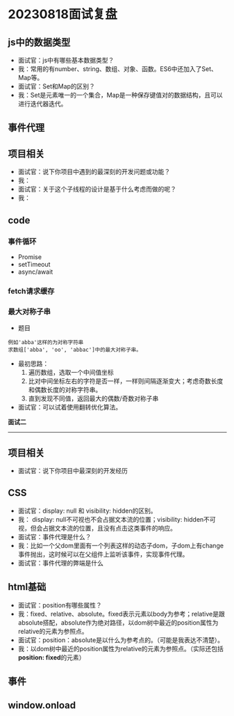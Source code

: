 # 20230818面试复盘

## js中的数据类型

- 面试官：js中有哪些基本数据类型？
- 我：常用的有number、string、数组、对象、函数。ES6中还加入了Set、Map等。
- 面试官：Set和Map的区别？
- 我：Set是元素唯一的一个集合，Map是一种保存键值对的数据结构，且可以进行迭代器迭代。

## 事件代理

## 项目相关

- 面试官：说下你项目中遇到的最深刻的开发问题或功能？
- 我：
- 面试官：关于这个子线程的设计是基于什么考虑而做的呢？
- 我：

## code

### 事件循环

- Promise
- setTimeout
- async/await

### fetch请求缓存

### 最大对称子串

- 题目

```text
例如'abba'这样的为对称字符串
求数组['abba', 'oo', 'abbac']中的最大对称子串。
```

- 最初思路：
  1. 遍历数组，选取一个中间值坐标
  2. 比对中间坐标左右的字符是否一样，一样则间隔逐渐变大；考虑奇数长度和偶数长度的对称字符串。
  3. 直到发现不同值，返回最大的偶数/奇数对称子串
- 面试官：可以试着使用翻转优化算法。

**面试二**

---------------------

## 项目相关

- 面试官：说下你项目中最深刻的开发经历

## CSS

- 面试官：display: null 和 visibility: hidden的区别。
- 我： display: null不可视也不会占据文本流的位置；visibility: hidden不可视，但会占据文本流的位置，且没有点击这类事件的响应。
- 面试官：事件代理是什么？
- 我：比如一个父dom里面有一个列表这样的动态子dom，子dom上有change事件抛出，这时候可以在父组件上监听该事件，实现事件代理。
- 面试官：事件代理的弊端是什么

## html基础

- 面试官：position有哪些属性？
- 我：fixed、relative、absolute。fixed表示元素以body为参考；relative是跟absolute搭配，absolute作为绝对路径，以dom树中最近的position属性为relative的元素为参照点。
- 面试官：position：absolute是以什么为参考点的。（可能是我表达不清楚）。
- 我：以dom树中最近的position属性为relative的元素为参照点。（实际还包括**position: fixed**的元素）

## 事件

## window.onload
